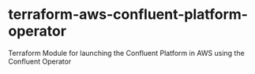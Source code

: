 # terraform-aws-confluent-platform-operator
Terraform Module for launching the Confluent Platform in AWS using the Confluent Operator 

